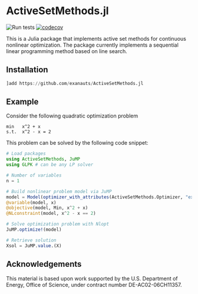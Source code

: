 # ActiveSetMethods.jl
![Run tests](https://github.com/exanauts/ActiveSetMethods/workflows/Run%20tests/badge.svg?branch=master)
[![codecov](https://codecov.io/gh/exanauts/ActiveSetMethods/branch/master/graph/badge.svg)](https://codecov.io/gh/exanauts/ActiveSetMethods)

This is a Julia package that implements active set methods for continuous nonlinear optimization.
The package currently implements a sequential linear programming method based on line search.

## Installation

```julia
]add https://github.com/exanauts/ActiveSetMethods.jl
```

## Example

Consider the following quadratic optimization problem

```
min   x^2 + x 
s.t.  x^2 - x = 2
```

This problem can be solved by the following code snippet:
```julia
# Load packages
using ActiveSetMethods, JuMP
using GLPK # can be any LP solver

# Number of variables
n = 1

# Build nonlinear problem model via JuMP
model = Model(optimizer_with_attributes(ActiveSetMethods.Optimizer, "external_optimizer" => GLPK.Optimizer))
@variable(model, x)
@objective(model, Min, x^2 + x)
@NLconstraint(model, x^2 - x == 2)

# Solve optimization problem with Nlopt
JuMP.optimize!(model)

# Retrieve solution
Xsol = JuMP.value.(X)
```

## Acknowledgements

This material is based upon work supported by the U.S. Department of Energy, Office of Science, under contract number DE-AC02-06CH11357.
